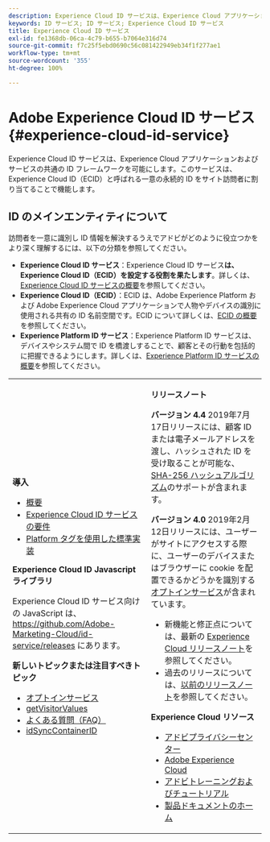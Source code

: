 ```yaml
---
description: Experience Cloud ID サービスは、Experience Cloud アプリケーションおよびサービスの共通の ID フレームワークを可能にします。このサービスは、Experience Cloud ID（ECID）と呼ばれる一意の永続的 ID をサイト訪問者に割り当てることで機能します。
keywords: ID サービス; ID サービス; Experience Cloud ID サービス
title: Experience Cloud ID サービス
exl-id: fe1368db-06ca-4c79-b655-b7064e316d74
source-git-commit: f7c25f5ebd0690c56c081422949eb34f1f277ae1
workflow-type: tm+mt
source-wordcount: '355'
ht-degree: 100%

---
```


# Adobe Experience Cloud ID サービス {#experience-cloud-id-service}

Experience Cloud ID サービスは、Experience Cloud アプリケーションおよびサービスの共通の ID フレームワークを可能にします。このサービスは、Experience Cloud ID（ECID）と呼ばれる一意の永続的 ID をサイト訪問者に割り当てることで機能します。

## ID のメインエンティティについて

訪問者を一意に識別し ID 情報を解決するうえでアドビがどのように役立つかをより深く理解するには、以下の分類を参照してください。

* **Experience Cloud ID サービス**：Experience Cloud ID サービス&#x200B;**は、Experience Cloud ID（ECID）を設定する役割を果たします**。詳しくは、[Experience Cloud ID サービスの概要](./introduction/overview.md)を参照してください。
* **Experience Cloud ID（ECID）**：ECID は、Adobe Experience Platform および Adobe Experience Cloud アプリケーションで人物やデバイスの識別に使用される共有の ID 名前空間です。ECID について詳しくは、[ECID の概要](https://experienceleague.adobe.com/docs/experience-platform/identity/ecid.html?lang=ja)を参照してください。
* **Experience Platform ID サービス**：Experience Platform ID サービスは、デバイスやシステム間で ID を橋渡しすることで、顧客とその行動を包括的に把握できるようにします。詳しくは、[Experience Platform ID サービスの概要](https://experienceleague.adobe.com/docs/experience-platform/identity/home.html?lang=ja)を参照してください。

<!-- The Adobe Experience Cloud Identity Service provides a universal, persistent ID that identifies your visitors across all the solutions in the Experience Cloud. It can replace ID generation code for Experience Cloud solutions and services. -->

<table id="table_5E612F746A704FE095B809A013EE977F" class="simpletable"> 
 <tbody> 
  <tr> 
   <td colname="col1"> <p> <b>導入</b> </p> <p> 
     <ul id="ul_D5EC6A54A03F4AB595B588116A7C1296"> 
      <li id="li_845F6DE25A1241439BCDCBC00459D7EB"> <a href="introduction/overview.md" format="dita" scope="local"> 概要 </a> </li> 
      <li id="li_47F399E1D4AF4F08BD647DF01A423BA7"> <a href="reference/requirements.md" format="dita" scope="local">Experience Cloud ID サービスの要件</a> </li> 
      <li id="li_CBEEE79B45644F28A52B58DDF23DAD4F"> <a href="https://experienceleague.adobe.com/docs/experience-platform/tags/home.html?lang=ja" format="html" scope="external">Platform タグを使用した標準実装 </a> </li> 
     </ul> </p> <p><b>Experience Cloud ID Javascript ライブラリ</b> </p> <p>Experience Cloud ID サービス向けの JavaScript は、<a href="https://github.com/Adobe-Marketing-Cloud/id-service/releases" format="https" scope="external">https://github.com/Adobe-Marketing-Cloud/id-service/releases</a> にあります。 </p> <p> <b>新しいトピックまたは注目すべきトピック</b> </p> <p> 
     <ul id="ul_B0A25B6827734D55BB1E20D12334AC21"> 
      <li id="li_A66924F4948F4A5ABA545A89A28A6F6A"><a href="implementation-guides/opt-in-service/optin-overview.md#concept-f9b5db0d27a245fbadd3e19162319360" format="dita" scope="local">オプトインサービス</a> </li> 
      <li id="li_92D49CB788AD478EA74BCF5328CB9A14"> <a href="library/get-set/getvisitorvalues.md#reference-b8c9e17c170c4291829a792df46ce279" format="dita" scope="local"> getVisitorValues </a> </li> 
      <li id="li_9E512C6DD15C46C3ABD06ACD60D97E4A"> <a href="faq-intro/faq-intro.md" format="dita" scope="local"> よくある質問（FAQ） </a> </li> 
      <li id="li_7744A4898EA542B9BF009D2066810050"> <a href="library/function-vars/idsyncontainerid.md#reference-5cfbed2240fa4def90f535f017a36015" format="dita" scope="local"> idSyncContainerID </a> </li> 
     </ul> </p> 
     <!-- 
     <p> <b>Announcements:</b> </p> 
     <p> <p>Important:  ID service support for Internet Explorer 6, 7, and 8 is deprecated and will be discontinued in a future release. </p> </p> 
     --> </td> 
   <td colname="col2"> <p> <b>リリースノート</b> </p> <p><b>バージョン 4.4</b> 2019年7月17日リリースには、顧客 ID または電子メールアドレスを渡し、ハッシュされた ID を受け取ることが可能な、<a href="reference/hashing-support.md" format="dita" scope="local">SHA-256 ハッシュアルゴリズム</a>のサポートが含まれます。</p><p><b>バージョン 4.0</b> 2019年2月12日リリースには、ユーザーがサイトにアクセスする際に、ユーザーのデバイスまたはブラウザーに cookie を配置できるかどうかを識別する<a href="implementation-guides/opt-in-service/optin-overview.md#concept-f9b5db0d27a245fbadd3e19162319360" format="dita" scope="local">オプトインサービス</a>が含まれています。 </p> <p> 
     <ul id="ul_4F06F170F214492780C7D25A069F799F"> 
      <li id="li_45A7CD556FE44F4DAB035C736A058F36"> 新機能と修正点については、最新の <a href="https://experienceleague.adobe.com/docs/release-notes/experience-cloud/current.html?lang=ja" format="https" scope="external">Experience Cloud リリースノート</a>を参照してください。 </li> 
      <li id="li_10CC4FBFEFC947CA9AD15F52D9715257">過去のリリースについては、<a href="https://experienceleague.adobe.com/docs/release-notes/experience-cloud/current.html?lang=ja" format="html" scope="external">以前のリリースノート</a>を参照してください。 </li> 
     </ul> </p> <p> <b>Experience Cloud リソース</b> </p> <p> 
     <ul id="ul_E30EC96BDC624B5591F0470D430B7F41"> 
      <li id="li_F3A5CCFAE0F247CEB41A03CA8E03106B"> <a href="http://www.adobe.com/jp/privacy.html" format="http" scope="external"> アドビプライバシーセンター</a> </li> 
      <li id="li_A54C1EB170EA4B8FA6A81B90AB0C39DD"> <a href="https://experienceleague.adobe.com/docs/home.html?lang=ja" scope="external" format="http"> Adobe Experience Cloud</a> </li> 
      <li id="li_1938F7044F544481A6CC0F45CC22B80A"> <a href="http://helpx.adobe.com/jp/learning.html?promoid=KAUDK" scope="external" format="http"> アドビトレーニングおよびチュートリアル</a> </li> 
      <li id="li_C71459E0D1464C05B8B9387C43541F17"> <a href="https://helpx.adobe.com/jp/support/experience-cloud.html" scope="external" format="https"> 製品ドキュメントのホーム</a> </li> 
     </ul> </p> </td> 
  </tr> 
 </tbody> 
</table>
